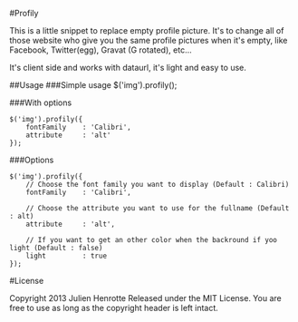 #Profily

This is a little snippet to replace empty profile picture. It's to change all of those website who give you the same profile pictures when it's empty, like Facebook, Twitter(egg), Gravat (G rotated), etc...

It's client side and works with dataurl, it's light and easy to use.

##Usage
###Simple usage
    $('img').profily();

###With options
```
$('img').profily({
	fontFamily    : 'Calibri',
	attribute     : 'alt'
});
```

###Options
```
$('img').profily({
	// Choose the font family you want to display (Default : Calibri)
	fontFamily    : 'Calibri',

	// Choose the attribute you want to use for the fullname (Default : alt)	
	attribute     : 'alt',

	// If you want to get an other color when the backround if yoo light (Default : false)
	light		  : true
});
```

#License

Copyright 2013 Julien Henrotte
Released under the MIT License.
You are free to use as long as the copyright header is left intact.